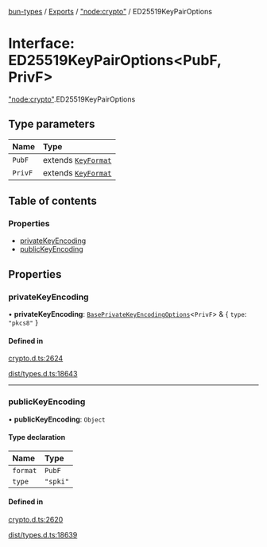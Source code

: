 [bun-types](https://github.com/oven-sh/bun-types/blob/master/api-docs/README.md) / [Exports](https://github.com/oven-sh/bun-types/blob/master/api-docs/modules.md) / ["node:crypto"](https://github.com/oven-sh/bun-types/blob/master/api-docs/modules/node_crypto_.md) / ED25519KeyPairOptions

# Interface: ED25519KeyPairOptions<PubF, PrivF\>

["node:crypto"](https://github.com/oven-sh/bun-types/blob/master/api-docs/modules/node_crypto_.md).ED25519KeyPairOptions

## Type parameters

| Name | Type |
| :------ | :------ |
| `PubF` | extends [`KeyFormat`](https://github.com/oven-sh/bun-types/blob/master/api-docs/modules/crypto_.md#keyformat) |
| `PrivF` | extends [`KeyFormat`](https://github.com/oven-sh/bun-types/blob/master/api-docs/modules/crypto_.md#keyformat) |

## Table of contents

### Properties

- [privateKeyEncoding](https://github.com/oven-sh/bun-types/blob/master/api-docs/interfaces/node_crypto_.ED25519KeyPairOptions.md#privatekeyencoding)
- [publicKeyEncoding](https://github.com/oven-sh/bun-types/blob/master/api-docs/interfaces/node_crypto_.ED25519KeyPairOptions.md#publickeyencoding)

## Properties

### privateKeyEncoding

• **privateKeyEncoding**: [`BasePrivateKeyEncodingOptions`](https://github.com/oven-sh/bun-types/blob/master/api-docs/interfaces/crypto_.BasePrivateKeyEncodingOptions.md)<`PrivF`\> & { `type`: ``"pkcs8"``  }

#### Defined in

[crypto.d.ts:2624](https://github.com/valgaze/bun-types/blob/6f8dbf8/crypto.d.ts#L2624)

[dist/types.d.ts:18643](https://github.com/valgaze/bun-types/blob/6f8dbf8/dist/types.d.ts#L18643)

___

### publicKeyEncoding

• **publicKeyEncoding**: `Object`

#### Type declaration

| Name | Type |
| :------ | :------ |
| `format` | `PubF` |
| `type` | ``"spki"`` |

#### Defined in

[crypto.d.ts:2620](https://github.com/valgaze/bun-types/blob/6f8dbf8/crypto.d.ts#L2620)

[dist/types.d.ts:18639](https://github.com/valgaze/bun-types/blob/6f8dbf8/dist/types.d.ts#L18639)
